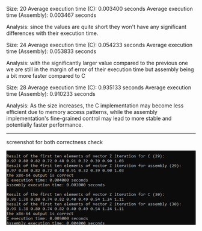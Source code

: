 Size: 20
Average execution time (C): 0.003400 seconds
Average execution time (Assembly): 0.003467 seconds

Analysis: since the values are quite short they won't have any significant differences with their execution time.


Size: 24
Average execution time (C): 0.054233 seconds
Average execution time (Assembly): 0.053833 seconds

Analysis: with the significantly larger value compared to the previous one we are still in the margin of error of their execution time but assembly being a bit more faster compared to C



Size: 28
Average execution time (C): 0.935133 seconds
Average execution time (Assembly): 0.910233 seconds


Analysis: As the size increases, the C implementation may become less efficient due to memory access patterns, while the assembly implementation's fine-grained control may lead to more stable and potentially faster performance.





----------------------------------------------------------------------


screenshot for both correctness check

![App Screenshot](https://github.com/DawnSingularity/LBYARCH_MP/blob/main/readme/Screenshot%20correctness%20check%20both.png)
